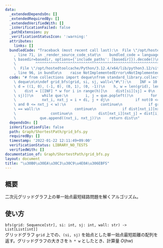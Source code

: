 ```yaml
---
data:
  _extendedDependsOn: []
  _extendedRequiredBy: []
  _extendedVerifiedWith: []
  _isVerificationFailed: false
  _pathExtension: py
  _verificationStatusIcon: ':warning:'
  attributes:
    links: []
  bundledCode: "Traceback (most recent call last):\n  File \"/opt/hostedtoolcache/Python/3.12.4/x64/lib/python3.12/site-packages/onlinejudge_verify/documentation/build.py\"\
    , line 71, in _render_source_code_stat\n    bundled_code = language.bundle(stat.path,\
    \ basedir=basedir, options={'include_paths': [basedir]}).decode()\n          \
    \         ^^^^^^^^^^^^^^^^^^^^^^^^^^^^^^^^^^^^^^^^^^^^^^^^^^^^^^^^^^^^^^^^^^^^^^^^^^^^^^^^^\n\
    \  File \"/opt/hostedtoolcache/Python/3.12.4/x64/lib/python3.12/site-packages/onlinejudge_verify/languages/python.py\"\
    , line 96, in bundle\n    raise NotImplementedError\nNotImplementedError\n"
  code: "# from collections import deque\nfrom standard_library.collections import\
    \ deque\n\n\ndef grid_bfs(grid, si, sj, wall=\"#\"):\n    INF = 10 ** 18\n   \
    \ d = ((1, 0), (-1, 0), (0, 1), (0, -1))\n    h, w = len(grid), len(grid[0])\n\
    \    dist = [[INF] * w for i in range(h)]\n    dist[si][sj] = 0\n    que = deque([(si,\
    \ sj)])\n    while que:\n        i, j = que.popleft()\n        for di, dj in d:\n\
    \            nxt_i, nxt_j = i + di, j + dj\n            if not(0 <= nxt_i < h\
    \ and 0 <= nxt_j < w):\n                continue\n            if grid[nxt_i][nxt_j]\
    \ == wall:\n                continue\n            if dist[nxt_i][nxt_j] != INF:\n\
    \                continue\n            dist[nxt_i][nxt_j] = dist[i][j] + 1\n \
    \           que.append((nxt_i, nxt_j))\n    return dist\n"
  dependsOn: []
  isVerificationFile: false
  path: Graph/ShortestPath/grid_bfs.py
  requiredBy: []
  timestamp: '2022-01-22 12:11:49+09:00'
  verificationStatus: LIBRARY_NO_TESTS
  verifiedWith: []
documentation_of: Graph/ShortestPath/grid_bfs.py
layout: document
title: "\u30B0\u30EA\u30C3\u30C9\u4E0A\u306EBFS"
---
```


## 概要
二次元グリッドグラフ上の単一始点最短経路問題を解くアルゴリズム。

## 使い方
`bfs(grid: Sequence[str], si: int, sj: int, wall: str) -> List[List[int]]`  
グリッドグラフ `grid` 上での、`(si, sj)` を始点とした単一始点最短距離の配列を返す。グリッドグラフの大きさを `h * w` としたとき、計算量 $O(hw)$
